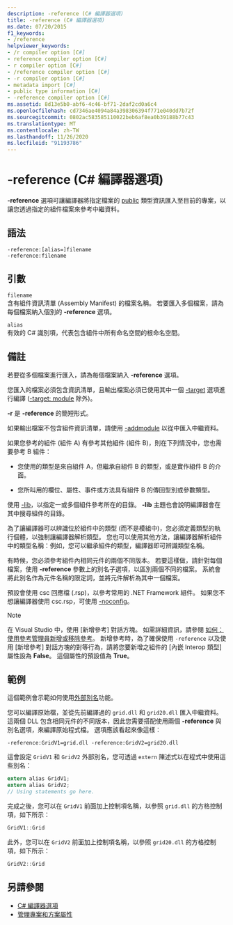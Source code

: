 ```yaml
---
description: -reference (C# 編譯器選項)
title: -reference (C# 編譯器選項)
ms.date: 07/20/2015
f1_keywords:
- /reference
helpviewer_keywords:
- /r compiler option [C#]
- reference compiler option [C#]
- r compiler option [C#]
- /reference compiler option [C#]
- -r compiler option [C#]
- metadata import [C#]
- public type information [C#]
- -reference compiler option [C#]
ms.assetid: 8d13e5b0-abf6-4c46-bf71-2daf2cd0a6c4
ms.openlocfilehash: cd7346ae4094a84a398306394f771e040dd7b72f
ms.sourcegitcommit: 0802ac583585110022beb6af8ea0b39188b77c43
ms.translationtype: MT
ms.contentlocale: zh-TW
ms.lasthandoff: 11/26/2020
ms.locfileid: "91193786"
---
```

# <a name="-reference-c-compiler-options"></a>-reference (C# 編譯器選項)

**-reference** 選項可讓編譯器將指定檔案的 [public](../keywords/public.md) 類型資訊匯入至目前的專案，以讓您透過指定的組件檔案來參考中繼資料。  
  
## <a name="syntax"></a>語法  
  
```console  
-reference:[alias=]filename  
-reference:filename  
```  
  
## <a name="arguments"></a>引數  

 `filename`  
 含有組件資訊清單 (Assembly Manifest) 的檔案名稱。 若要匯入多個檔案，請為每個檔案納入個別的 **-reference** 選項。  
  
 `alias`  
 有效的 C# 識別項，代表包含組件中所有命名空間的根命名空間。  
  
## <a name="remarks"></a>備註  

 若要從多個檔案進行匯入，請為每個檔案納入 **-reference** 選項。  
  
 您匯入的檔案必須包含資訊清單，且輸出檔案必須已使用其中一個 [-target](./target-compiler-option.md) 選項進行編譯 ([-target: module](./target-module-compiler-option.md) 除外)。  
  
 **-r** 是 **-reference** 的簡短形式。  
  
 如果輸出檔案不包含組件資訊清單，請使用 [-addmodule](./addmodule-compiler-option.md) 以從中匯入中繼資料。  
  
 如果您參考的組件 (組件 A) 有參考其他組件 (組件 B)，則在下列情況中，您也需要參考 B 組件：  
  
- 您使用的類型是來自組件 A，但繼承自組件 B 的類型，或是實作組件 B 的介面。  
  
- 您所叫用的欄位、屬性、事件或方法具有組件 B 的傳回型別或參數類型。  
  
 使用 [-lib](./lib-compiler-option.md)，以指定一或多個組件參考所在的目錄。 **-lib** 主題也會說明編譯器會在其中搜尋組件的目錄。  
  
 為了讓編譯器可以辨識位於組件中的類型 (而不是模組中)，您必須定義類型的執行個體，以強制讓編譯器解析類型。 您也可以使用其他方法，讓編譯器解析組件中的類型名稱：例如，您可以繼承組件的類型，編譯器即可辨識類型名稱。  
  
 有時候，您必須參考組件內相同元件的兩個不同版本。 若要這樣做，請針對每個檔案，使用 **-reference** 參數上的別名子選項，以區別兩個不同的檔案。 系統會將此別名作為元件名稱的限定詞，並將元件解析為其中一個檔案。  
  
 預設會使用 csc 回應檔 (.rsp)，以參考常用的 .NET Framework 組件。 如果您不想讓編譯器使用 csc.rsp，可使用 [-noconfig](./noconfig-compiler-option.md)。  
  
> [!NOTE]
> 在 Visual Studio 中，使用 [新增參考] 對話方塊。 如需詳細資訊，請參閱 [如何：使用參考管理員新增或移除參考](/visualstudio/ide/how-to-add-or-remove-references-by-using-the-reference-manager)。 新增參考時，為了確保使用 `-reference` 以及使用 [新增參考] 對話方塊的對等行為，請將您要新增之組件的 [內嵌 Interop 類型] 屬性設為 **False**。 這個屬性的預設值為 **True**。  
  
## <a name="example"></a>範例  

 這個範例會示範如何使用[外部別名](../keywords/extern-alias.md)功能。  
  
 您可以編譯原始檔，並從先前編譯過的 `grid.dll` 和 `grid20.dll` 匯入中繼資料。 這兩個 DLL 包含相同元件的不同版本，因此您需要搭配使用兩個 **-reference** 與別名選項，來編譯原始程式檔。 選項應該看起來像這樣︰  

```console
-reference:GridV1=grid.dll -reference:GridV2=grid20.dll  
```
  
 這會設定 `GridV1` 和 `GridV2` 外部別名，您可透過 `extern` 陳述式以在程式中使用這些別名：  
  
```csharp  
extern alias GridV1;  
extern alias GridV2;  
// Using statements go here.  
```  
  
 完成之後，您可以在 `GridV1` 前面加上控制項名稱，以參照 `grid.dll` 的方格控制項，如下所示：  
  
```csharp  
GridV1::Grid  
```  
  
 此外，您可以在 `GridV2` 前面加上控制項名稱，以參照 `grid20.dll` 的方格控制項，如下所示：  
  
```csharp  
GridV2::Grid
```  
  
## <a name="see-also"></a>另請參閱

- [C# 編譯器選項](./index.md)
- [管理專案和方案屬性](/visualstudio/ide/managing-project-and-solution-properties)
